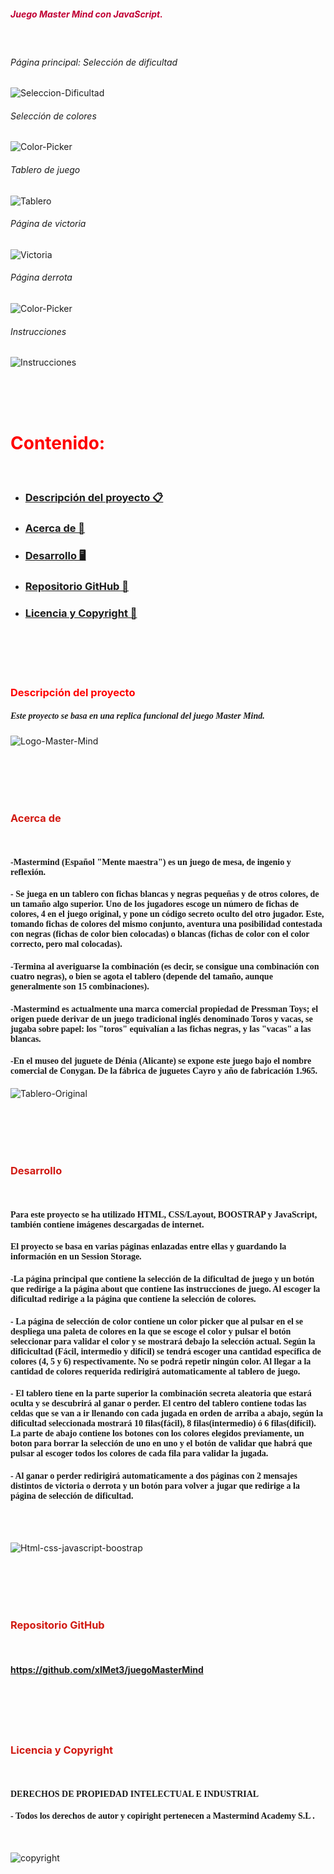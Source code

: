 ##### <span style= "color: #c00034">Juego Master Mind con JavaScript. 
<br>

###### Página principal: Selección de dificultad
![Seleccion-Dificultad](./img/principalReadme.png)
###### Selección de colores
![Color-Picker](./img/colorPickerReadme.png)
###### Tablero de juego
![Tablero](./img/tableroReadme.png)
###### Página de victoria
![Victoria](./img/victoriaReadme.png)
###### Página derrota
![Color-Picker](./img/derrotaReadme.png)
###### Instrucciones
![Instrucciones](./img/imagenInstruccionesReadme.png)





<br><br><br>

# <span style= "color:#ff0000"> Contenido:
<br>

- ### [Descripción del proyecto 📋](#Descripción-del-proyecto)
- ### [Acerca de 🔴](#Acerca)
- ### [Desarrollo 🖥️](#Desarrollo)
- ### [Repositorio GitHub 💾](#Repositorio)
- ### [Licencia y Copyright 📜](#Licencia)

<br><br><br><br>


### <span style="color:#ff0000">Descripción del proyecto
<!-- <br> -->

##### <span style="font-family:Aria-lNarrow"> Este proyecto se basa en una replica funcional del juego Master Mind.

![Logo-Master-Mind](./img/mastermind_prod.jpg)

<br><br><br><br>

### <span style= "color:#d11911">Acerca de <a id="Acerca"></a>

<br>

#### <span style="font-family:Aria-lNarrow"> -Mastermind (Español "Mente maestra") es un juego de mesa, de ingenio y reflexión.
#### <span style="font-family:Aria-lNarrow"> - Se juega en un tablero con fichas blancas y negras pequeñas y de otros colores, de un tamaño algo superior. Uno de los jugadores escoge un número de fichas de colores, 4 en el juego original, y pone un código secreto oculto del otro jugador. Este, tomando fichas de colores del mismo conjunto, aventura una posibilidad contestada con negras (fichas de color bien colocadas) o blancas (fichas de color con el color correcto, pero mal colocadas).

#### <span style="font-family:Aria-lNarrow"> -Termina al averiguarse la combinación (es decir, se consigue una combinación con cuatro negras), o bien se agota el tablero (depende del tamaño, aunque generalmente son 15 combinaciones).

#### <span style="font-family:Aria-lNarrow"> -Mastermind es actualmente una marca comercial propiedad de Pressman Toys; el origen puede derivar de un juego tradicional inglés denominado Toros y vacas, se jugaba sobre papel: los "toros" equivalían a las fichas negras, y las "vacas" a las blancas.

#### <span style="font-family:Aria-lNarrow"> -En el museo del juguete de Dénia (Alicante) se expone este juego bajo el nombre comercial de Conygan. De la fábrica de juguetes Cayro y año de fabricación 1.965.
![Tablero-Original](./img/tableroOriginalReadme.jpg)

<br><br><br><br>

### <span style= "color:#d11911">Desarrollo<a id="Desarrollo"></a>

<br>

####  <span style="font-family:Aria-lNarrow">  Para este proyecto se ha utilizado HTML, CSS/Layout, BOOSTRAP y JavaScript, también contiene imágenes descargadas de internet.

#### <span style="font-family:Aria-lNarrow"> El proyecto se basa en varias páginas enlazadas entre ellas y guardando la información en un Session Storage.
#### <span style="font-family:Aria-lNarrow"> -La página principal que contiene la selección de la dificultad de juego y un botón que redirige a la página about que contiene las instrucciones de juego. Al escoger la dificultad redirige a la página que contiene la selección de colores.
#### <span style="font-family:Aria-lNarrow"> - La página de selección de color contiene un color picker que al pulsar en el se despliega una paleta de colores en la que se escoge el color y pulsar el botón seleccionar para validar el color y se mostrará debajo la selección actual. Según la dificicultad (Fácil, intermedio y difícil) se tendrá escoger una cantidad específica de colores (4, 5 y 6) respectivamente. No se podrá repetir ningún color. Al llegar a la cantidad de colores requerida redirigirá automaticamente al tablero de juego.
#### <span style="font-family:Aria-lNarrow"> - El tablero tiene en la parte superior la combinación secreta aleatoria que estará oculta y se descubrirá al ganar o perder. El centro del tablero contiene todas las celdas que se van a ir llenando con cada jugada en orden de arriba a abajo, según la dificultad seleccionada mostrará 10 filas(fácil), 8 filas(intermedio) ó 6 filas(difícil). La parte de abajo contiene los botones con los colores elegidos previamente, un boton para borrar la selección de uno en uno y el botón de validar que habrá que pulsar al escoger todos los colores de cada fila para validar la jugada.
#### <span style="font-family:Aria-lNarrow"> - Al ganar o perder redirigirá automaticamente a dos páginas con 2 mensajes distintos de victoria o derrota y un botón para volver a jugar que redirige a la página de selección de dificultad.

<br> <br>

![Html-css-javascript-boostrap](./img/htmlCssJavaScriptBootstrap.jpg)

<br><br><br><br>


### <span style= "color:#d11911">Repositorio GitHub
<a id="Repositorio"></a>

<br>

#### https://github.com/xIMet3/juegoMasterMind

<br><br><br><br>

### <span style= "color:#d11911">Licencia y Copyright
<a id="Licencia"></a>

<br>

#### <span style="font-family:Aria-lNarrow">DERECHOS DE PROPIEDAD INTELECTUAL E INDUSTRIAL

#### <span style="font-family:Aria-lNarrow"> - Todos los derechos de autor y copiright pertenecen a Mastermind Academy S.L .
 
<br>

![copyright](./img/copyright.png)